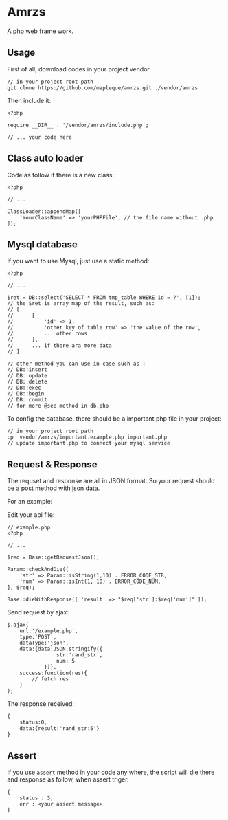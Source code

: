 # Amrzs

A php web frame work.

## Usage

First of all, download codes in your project vendor.
```
// in your project root path
git clone https://github.com/mapleque/amrzs.git ./vendor/amrzs
```

Then include it:
```
<?php

require __DIR__ . '/vendor/amrzs/include.php';

// ... your code here
```

## Class auto loader

Code as follow if there is a new class:
```
<?php

// ...

ClassLoader::appendMap([
    'YourClassName' => 'yourPHPFile', // the file name without .php
]);
```

## Mysql database

If you want to use Mysql, just use a static method:
```
<?php

// ...

$ret = DB::select('SELECT * FROM tmp_table WHERE id = ?', [1]);
// the $ret is array map of the result, such as:
// [
//      [
//          'id' => 1,
//          'other key of table row' => 'the value of the row',
//          ... other rows
//      ],
//      ... if there ara more data
// ]

// other method you can use in case such as :
// DB::insert
// DB::update
// DB::delete
// DB::exec
// DB::begin
// DB::commit
// for more @see method in db.php

```

To config the database, there should be a important.php file in your project:
```
// in your project root path
cp  vendor/amrzs/important.example.php important.php
// update important.php to connect your mysql service
```

## Request & Response
The requset and response are all in JSON format. So your request should be a post method with json data.

For an example:

Edit your api file:
```
// example.php
<?php

// ...

$req = Base::getRequestJson();

Param::checkAndDie([
    'str' => Param::isString(1,10) . ERROR_CODE_STR,
    'num' => Param::isInt(1, 10) . ERROR_CODE_NUM,
], $req);

Base::dieWithResponse([ 'result' => "$req['str']:$req['num']" ]);

```

Send request by ajax:
```
$.ajax(
    url:'/example.php',
    type:'POST',
    dataType:'json',
    data:{data:JSON.stringify({
                str:'rand_str',
                num: 5
            })},
    success:function(res){
        // fetch res
    }
);
```

The response received:
```
{
    status:0,
    data:{result:'rand_str:5'}
}
```

## Assert
If you use ```assert``` method in your code any where, the script will die there and response as follow, when assert triger.
```
{
    status : 3,
    err : <your assert message>
}
```
